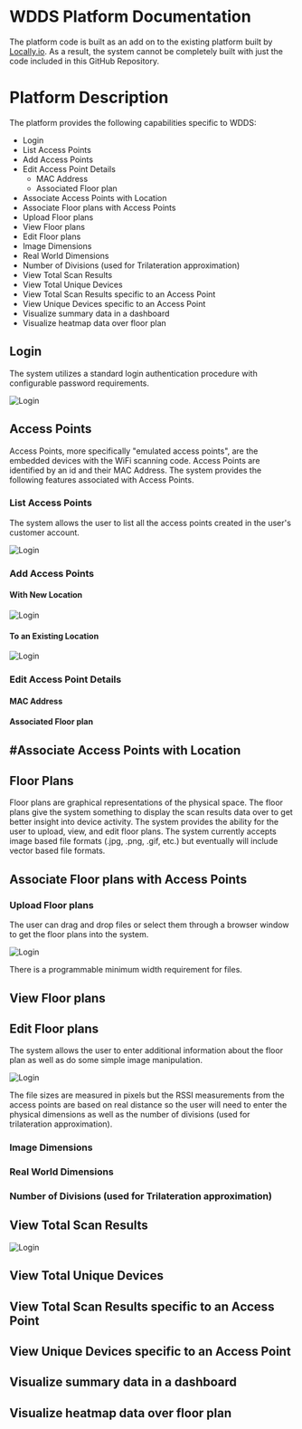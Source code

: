 # WDDS Platform Documentation

The platform code is built as an add on to the existing platform built by [Locally.io](https://locally.io). As a result, the system cannot be completely built with just the code included in this GitHub Repository.

# Platform Description

The platform provides the following capabilities specific to WDDS:

* Login
* List Access Points
* Add Access Points
* Edit Access Point Details
  * MAC Address
  * Associated Floor plan
* Associate Access Points with Location
* Associate Floor plans with Access Points
* Upload Floor plans
* View Floor plans
* Edit Floor plans
 * Image Dimensions
 * Real World Dimensions
 * Number of Divisions (used for Trilateration approximation)
* View Total Scan Results
* View Total Unique Devices
* View Total Scan Results specific to an Access Point
* View Unique Devices specific to an Access Point
* Visualize summary data in a dashboard
* Visualize heatmap data over floor plan

## Login
The system utilizes a standard login authentication procedure with configurable password requirements.

![Login](../Documentation/Images/dgmd-599-platform-login-dec2018.png)

## Access Points
Access Points, more specifically "emulated access points", are the embedded devices with the WiFi scanning code. Access Points are identified by an id and their MAC Address. The system provides the following features associated with Access Points.

### List Access Points
The system allows the user to list all the access points created in the user's customer account.

![Login](../Documentation/Images/dgmd-599-platform-listaccesspoints-dec2018.png)

### Add Access Points
#### With New Location
![Login](../Documentation/Images/dgmd-599-platform-add-accesspoint-newlocation-dec2018.png)
#### To an Existing Location
![Login](../Documentation/Images/dgmd-599-platform-add-accesspoint-existinglocation-dec2018.png)

### Edit Access Point Details
#### MAC Address
#### Associated Floor plan

## #Associate Access Points with Location

## Floor Plans
Floor plans are graphical representations of the physical space. The floor plans give the system something to display the scan results data over to get better insight into device activity. The system provides the ability for the user to upload, view, and edit floor plans. The system currently accepts image based file formats (.jpg, .png, .gif, etc.) but eventually will include vector based file formats.
## Associate Floor plans with Access Points
### Upload Floor plans
The user can drag and drop files or select them through a browser window to get the floor plans into the system. 

![Login](../Documentation/Images/dgmd-599-platform-uploadfloorplan-dec2018.png)

There is a programmable minimum width requirement for files.

## View Floor plans
## Edit Floor plans

The system allows the user to enter additional information about the floor plan as well as do some simple image manipulation.

![Login](../Documentation/Images/dgmd-599-platform-editfloorplan-dec2018.png)

The file sizes are measured in pixels but the RSSI measurements from the access points are based on real distance so the user will need to enter the physical dimensions as well as the number of divisions (used for trilateration approximation).

### Image Dimensions
### Real World Dimensions
### Number of Divisions (used for Trilateration approximation)
## View Total Scan Results

![Login](../Documentation/Images/dgmd-599-platform-editfloorplan-dec2018.png)

## View Total Unique Devices
## View Total Scan Results specific to an Access Point
## View Unique Devices specific to an Access Point
## Visualize summary data in a dashboard
## Visualize heatmap data over floor plan
